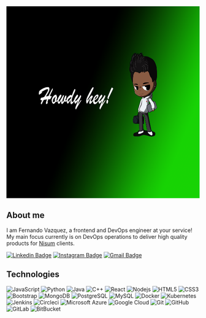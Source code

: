 <div align="center">
  <img src="./hero.png" alt="Yours truly," width=800 height=500/>
</div>

## About me

I am Fernando Vazquez, a frontend and DevOps engineer at your service! My main focus currently is on DevOps operations to deliver high quality products for <a href="https://www.nisum.com">Nisum</a> clients.

[![Linkedin Badge](https://img.shields.io/badge/-Fernando%20Vazquez-blue?style=flat-square&logo=Linkedin&logoColor=white&link=https://www.linkedin.com/in/fernando-4-vazquez/)](https://www.linkedin.com/in/fernando-4-vazquez/)
[![Instagram Badge](https://img.shields.io/badge/-itsfernanflow-purple?style=flat-square&logo=instagram&logoColor=white&link=https://instagram.com/kanna6501/)](https://instagram.com/itsfernanflow)
[![Gmail Badge](https://img.shields.io/badge/-f4vazquez@gmail.com-c14438?style=flat-square&logo=Gmail&logoColor=white&link=mailto:kanna6501@gmail.com)](mailto:f4vazquez@gmail.com)

## Technologies

![JavaScript](https://img.shields.io/badge/-JavaScript-black?style=flat-square&logo=javascript)
![Python](https://img.shields.io/badge/-Python-black?style=flat-square&logo=Python)
![Java](https://img.shields.io/badge/-java-black?style=flat-square&logo=java)
![C++](https://img.shields.io/badge/-C++-black?style=flat-square&logo=c)
![React](https://img.shields.io/badge/-React-black?style=flat-square&logo=react)
![Nodejs](https://img.shields.io/badge/-Nodejs-black?style=flat-square&logo=Node.js)
![HTML5](https://img.shields.io/badge/-HTML5-black?style=flat-square&logo=html5&logoColor=white)
![CSS3](https://img.shields.io/badge/-CSS3-black?style=flat-square&logo=css3)
![Bootstrap](https://img.shields.io/badge/-Bootstrap-black?style=flat-square&logo=bootstrap)
![MongoDB](https://img.shields.io/badge/-MongoDB-black?style=flat-square&logo=mongodb)
![PostgreSQL](https://img.shields.io/badge/-PostgreSQL-black?style=flat-square&logo=postgresql)
![MySQL](https://img.shields.io/badge/-MySQL-black?style=flat-square&logo=mysql)
![Docker](https://img.shields.io/badge/-Docker-black?style=flat-square&logo=docker)
![Kubernetes](https://img.shields.io/badge/-Kubernetes-black?style=flat-square&logo=kubernetes)
![Jenkins](https://img.shields.io/badge/-Jenkins-black?style=flat-square&logo=Jenkins)
![Circleci](https://shields.io/badge/-Circleci-black?style=flat-square&logo=circleci)
![Microsoft Azure](https://img.shields.io/badge/Microsoft%20Azure-black?style=flat-square&logo=microsoft-azure)
![Google Cloud](https://img.shields.io/badge/Google%20Cloud-black?style=flat-square&logo=google-cloud)
![Git](https://img.shields.io/badge/-Git-black?style=flat-square&logo=git)
![GitHub](https://img.shields.io/badge/-GitHub-black?style=flat-square&logo=github)
![GitLab](https://img.shields.io/badge/-GitLab-black?style=flat-square&logo=gitlab)
![BitBucket](https://img.shields.io/badge/-BitBucket-black?style=flat-square&logo=bitbucket)

<!-- ![Github Stats](https://github-readme-stats.vercel.app/api?username=fevazquez&count_private=true&show_icons=true&include_all_commits=true) -->

<!---
fevazquez/fevazquez is a ✨ special ✨ repository because its `README.md` (this file) appears on your GitHub profile.
You can click the Preview link to take a look at your changes.
--->
